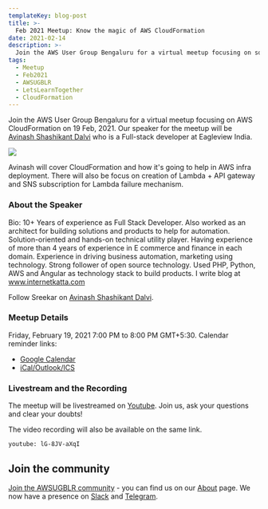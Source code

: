 ```yaml
---
templateKey: blog-post
title: >-
  Feb 2021 Meetup: Know the magic of AWS CloudFormation
date: 2021-02-14
description: >-
  Join the AWS User Group Bengaluru for a virtual meetup focusing on some AWS CloudFormation magic
tags: 
  - Meetup 
  - Feb2021
  - AWSUGBLR 
  - LetsLearnTogether
  - CloudFormation
---
```


Join the AWS User Group Bengaluru for a virtual meetup focusing on AWS CloudFormation on 19 Feb, 2021. Our speaker for the meetup will be [Avinash Shashikant Dalvi](https://www.linkedin.com/in/avinash-dalvi-315b021a/) who is a Full-stack developer at Eagleview India.

![](/img/meetup/avinash-cloudformation.png)

Avinash will cover CloudFormation and how it's going to help in AWS infra deployment. There will also be focus on creation of Lambda + API gateway and SNS subscription for Lambda failure mechanism.

### About the Speaker

Bio: 10+ Years of experience as Full Stack Developer. Also worked as an architect for building solutions and products to help for automation. Solution-oriented and hands-on technical utility player. Having experience of more than 4 years of experience in E commerce and finance in each domain. Experience in driving business automation, marketing using technology. Strong follower of open source technology. Used PHP, Python, AWS and Angular as technology stack to build products. I write blog at www.internetkatta.com

Follow Sreekar on [Avinash Shashikant Dalvi](https://www.linkedin.com/in/avinash-dalvi-315b021a/).


### Meetup Details

Friday, February 19, 2021 7:00 PM to 8:00 PM GMT+5:30. Calendar reminder links:

- [Google Calendar](http://www.google.com/calendar/event?location=Online+event&action=TEMPLATE&sprop=name%3AAWS+User+Group-Bengaluru&sprop=website%3Ahttps%3A%2F%2Fwww.meetup.com%2Fawsugblr%2Fevents%2F276066945&details=For+full+details%2C+including+the+address%2C+and+to+RSVP+see%3A+https%3A%2F%2Fwww.meetup.com%2Fawsugblr%2Fevents%2F276066945%0A%0AJoin+the+AWS+User+Group+Bengaluru+for+a+virtual+meetup+focusing+on+some+AWS+CloudFormation+magic+%3A%29%0A...&text=Feb+2021+Meetup%3A+Know+the+magic+of+AWS+CloudFormation&dates=20210219T133000Z%2F20210219T143000Z)
- [iCal/Outlook/ICS](https://www.meetup.com/awsugblr/events/276066945/ical/Feb+2021+Meetup%253A+Know+the+magic+of+AWS+CloudFormation.ics)


### Livestream and the Recording

The meetup will be livestreamed on [Youtube](https://www.youtube.com/watch?v=lG-8JV-aXqI). Join us, ask your questions and clear your doubts!

The video recording will also be available on the same link.

`youtube: lG-8JV-aXqI`

## Join the community

[Join the AWSUGBLR community](https://www.awsugblr.in/) - you can find us on our [About](https://www.awsugblr.in/about) page. We now have a presence on [Slack](https://go.awsugblr.in/slack_invite) and [Telegram](http://go.awsugblr.in/telegram).
